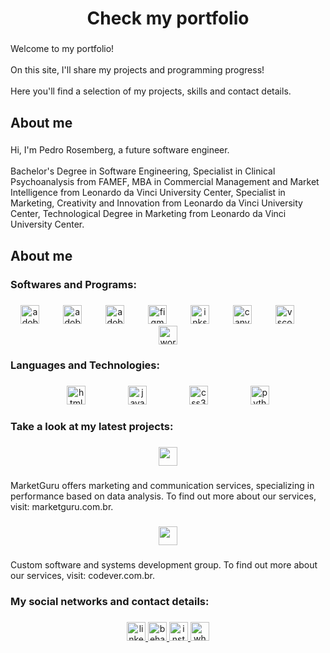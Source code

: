 <h1 align="center">Check my portfolio</h1>

###

<p align="left">Welcome to my portfolio!<br><br>On this site, I'll share my projects and programming progress!<br><br>Here you'll find a selection of my projects, skills and contact details.</p>

###

<h2 align="left">About me</h2>

###

<p align="left">Hi, I'm Pedro Rosemberg, a future software engineer.<br><br>Bachelor's Degree in Software Engineering, Specialist in Clinical Psychoanalysis from FAMEF, MBA in Commercial Management and Market Intelligence from Leonardo da Vinci University Center, Specialist in Marketing, Creativity and Innovation from Leonardo da Vinci University Center, Technological Degree in Marketing from Leonardo da Vinci University Center.</p>

###

<h2 align="left">About me</h2>

###

<h3 align="left">Softwares and Programs:</h3>

###

<div align="center">
  <img src="https://skillicons.dev/icons?i=ai" height="30" alt="adobeillustrator logo"  />
  <img width="30" />
  <img src="https://skillicons.dev/icons?i=ps" height="30" alt="adobephotoshop logo"  />
  <img width="30" />
  <img src="https://skillicons.dev/icons?i=pr" height="30" alt="adobepremierepro logo"  />
  <img width="30" />
  <img src="https://skillicons.dev/icons?i=figma" height="30" alt="figma logo"  />
  <img width="30" />
  <img src="https://cdn.jsdelivr.net/gh/devicons/devicon/icons/inkscape/inkscape-original.svg" height="30" alt="inkscape logo"  />
  <img width="30" />
  <img src="https://cdn.jsdelivr.net/gh/devicons/devicon/icons/canva/canva-original.svg" height="30" alt="canva logo"  />
  <img width="30" />
  <img src="https://skillicons.dev/icons?i=vscode" height="30" alt="vscode logo"  />
  <img width="30" />
  <img src="https://skillicons.dev/icons?i=wordpress" height="30" alt="wordpress logo"  />
</div>

###

<h3 align="left">Languages and Technologies:</h3>

###

<div align="center">
  <img src="https://cdn.jsdelivr.net/gh/devicons/devicon/icons/html5/html5-original.svg" height="30" alt="html5 logo"  />
  <img width="60" />
  <img src="https://cdn.simpleicons.org/javascript/F7DF1E" height="30" alt="javascript logo"  />
  <img width="60" />
  <img src="https://cdn.jsdelivr.net/gh/devicons/devicon/icons/css3/css3-original.svg" height="30" alt="css3 logo"  />
  <img width="60" />
  <img src="https://cdn.jsdelivr.net/gh/devicons/devicon/icons/python/python-original.svg" height="30" alt="python logo"  />
</div>

###

<h3 align="left">Take a look at my latest projects:</h3>

###

<div align="center">
  <img height="30" src="https://static.wixstatic.com/media/a4a1d1_b8a3d8e936c540e283eb27753ac40af1~mv2.png/v1/fill/w_286,h_50,al_c,q_85,usm_0.66_1.00_0.01,enc_auto/combination_mark_all_colors.png"  />
</div>

###

<p align="left">MarketGuru offers marketing and communication services, specializing in performance based on data analysis. To find out more about our services, visit: marketguru.com.br.</p>

###

<div align="center">
  <img height="30" src="https://codever.com.br/codever.png"  />
</div>

###

<p align="left">Custom software and systems development group. To find out more about our services, visit: codever.com.br.</p>

###

<h3 align="left">My social networks and contact details:</h3>

###

<div align="center">
  <a href="https://www.linkedin.com/in/pedrorosemberg/" target="_blank">
    <img src="https://img.shields.io/static/v1?message=LinkedIn&logo=linkedin&label=&color=0077B5&logoColor=white&labelColor=&style=for-the-badge" height="30" alt="linkedin logo"  />
  </a>
  <a href="https://www.behance.net/marketguruBR" target="_blank">
    <img src="https://img.shields.io/static/v1?message=Behance&logo=behance&label=&color=1769ff&logoColor=white&labelColor=&style=for-the-badge" height="30" alt="behance logo"  />
  </a>
  <a href="https://www.instagram.com/opedrorosemberg/" target="_blank">
    <img src="https://img.shields.io/static/v1?message=Instagram&logo=instagram&label=&color=E4405F&logoColor=white&labelColor=&style=for-the-badge" height="30" alt="instagram logo"  />
  </a>
  <a href="https://wa.me/5511934738412" target="_blank">
    <img src="https://img.shields.io/static/v1?message=Whatsapp&logo=whatsapp&label=&color=25D366&logoColor=white&labelColor=&style=for-the-badge" height="30" alt="whatsapp logo"  />
  </a>
</div>

###
